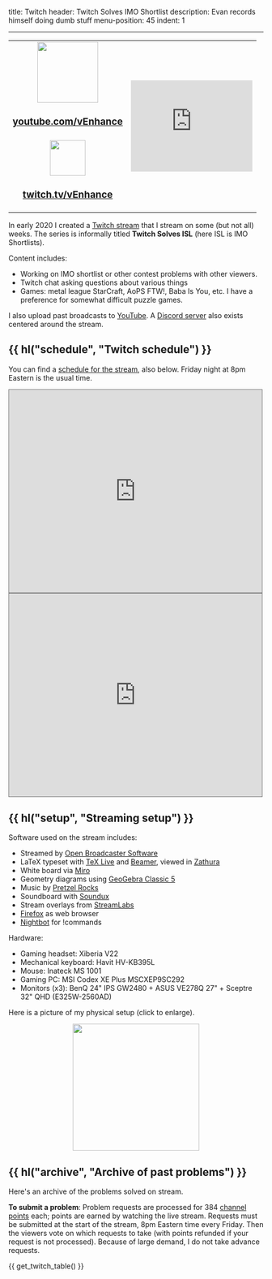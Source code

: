 title: Twitch
header: Twitch Solves IMO Shortlist
description: Evan records himself doing dumb stuff
menu-position: 45
indent: 1

---

<p>
<table cellpadding="5">
<tr>
	<td align="center">
	<a href="https://youtube.com/c/vEnhance">
	<img src="static/logo-youtube.png" width="120">
	</a>
	<br />
	<h3><a href="https://www.youtube.com/c/vEnhance">
	youtube.com/vEnhance
	</a></h3>
	</td>
	<td rowspan="2">
	<iframe width="240" height="180" src="https://www.youtube.com/embed/videoseries?list=PLi6h8GM1FA6yHh4gDk_ZYezmncU1EJUmZ" frameborder="0" allow="accelerometer; autoplay; encrypted-media; gyroscope; picture-in-picture" allowfullscreen></iframe>
	</td>
</tr>
<tr>
	<td align="center">
	<a href="https://twitch.tv/vEnhance/">
	<img src="static/logo-twitch.png" width="70">
	</a>
	<br />
	<h3><a href="https://twitch.tv/vEnhance/">
	twitch.tv/vEnhance
	</a></h3>
	</td>
</tr>
</table>
</p>

In early 2020 I created a
[Twitch stream](https://www.twitch.tv/vEnhance)
that I stream on some (but not all) weeks.
The series is informally titled **Twitch Solves ISL**
(here ISL is IMO Shortlists).

Content includes:

* Working on IMO shortlist or other contest problems with other viewers.
* Twitch chat asking questions about various things
* Games: metal league StarCraft, AoPS FTW!, Baba Is You, etc.
	I have a preference for somewhat difficult puzzle games.

I also upload past broadcasts to [YouTube](https://youtube.com/c/vEnhance).
A [Discord server](https://discord.gg/KzFXYwqRFX)
also exists centered around the stream.

## {{ hl("schedule", "Twitch schedule") }}

You can find a
[schedule for the stream](https://calendar.google.com/calendar/b/1/embed?height=600&amp;wkst=1&amp;bgcolor=%23ffffff&amp;ctz=America%2FNew_York&amp;src=a2g4cTZ2ZW5zc2JnN2JxaWJiM2pzOXB1ZTBAZ3JvdXAuY2FsZW5kYXIuZ29vZ2xlLmNvbQ&amp;color=%237CB342&amp;title=twitch.tv%2FvEnhance&amp;showPrint=0&amp;showTabs=1&amp;mode=MONTH),
also below.
Friday night at 8pm Eastern is the usual time.

<iframe src="https://calendar.google.com/calendar/b/1/embed?height=600&amp;wkst=1&amp;bgcolor=%23ffffff&amp;ctz=America%2FNew_York&amp;src=a2g4cTZ2ZW5zc2JnN2JxaWJiM2pzOXB1ZTBAZ3JvdXAuY2FsZW5kYXIuZ29vZ2xlLmNvbQ&amp;color=%237CB342&amp;title=twitch.tv%2FvEnhance&amp;showPrint=0&amp;showTabs=1&amp;mode=MONTH" style="border:solid 1px #777" width="500" height="400" frameborder="0" scrolling="no"></iframe>

<iframe src="https://calendar.google.com/calendar/b/1/embed?height=600&amp;wkst=1&amp;bgcolor=%23ffffff&amp;ctz=America%2FNew_York&amp;src=a2g4cTZ2ZW5zc2JnN2JxaWJiM2pzOXB1ZTBAZ3JvdXAuY2FsZW5kYXIuZ29vZ2xlLmNvbQ&amp;color=%237CB342&amp;title=twitch.tv%2FvEnhance&amp;showPrint=0&amp;showTabs=1&amp;mode=AGENDA" style="border:solid 1px #777" width="500" height="400" frameborder="0" scrolling="no"></iframe>


## {{ hl("setup", "Streaming setup") }}

Software used on the stream includes:

* Streamed by [Open Broadcaster Software](https://obsproject.com/)
* LaTeX typeset with [TeX Live](https://www.tug.org/texlive/)
	and [Beamer](https://en.wikipedia.org/wiki/Beamer_(LaTeX)),
	viewed in [Zathura](https://en.wikipedia.org/wiki/Zathura_(document_viewer))
* White board via [Miro](https://miro.com)
* Geometry diagrams using [GeoGebra Classic 5](https://wiki.geogebra.org/en/Reference:GeoGebra_Installation#GeoGebra_Classic_5_for_Desktop)
* Music by [Pretzel Rocks](https://pretzel.rocks)
* Soundboard with [Soundux](https://soundux.rocks/)
* Stream overlays from [StreamLabs](https://streamlabs.com/)
* [Firefox](https://www.mozilla.org/en-US/firefox/) as web browser
* [Nightbot](https://nightbot.tv) for !commands

Hardware:

* Gaming headset: Xiberia V22
* Mechanical keyboard: Havit HV-KB395L
* Mouse: Inateck MS 1001
* Gaming PC: MSI Codex XE Plus MSCXEP9SC292
* Monitors (x3): BenQ 24" IPS GW2480 + ASUS VE278Q 27" +  Sceptre 32" QHD (E325W-2560AD)

Here is a picture of my physical setup (click to enlarge).

<center>
<a href="/static/twitch-setup.jpg">
<img src="/static/twitch-setup-sm.jpg" width="250" />
</a>
</center>

## {{ hl("archive", "Archive of past problems") }}

Here's an archive of the problems solved on stream.

**To submit a problem**:
Problem requests are processed for 384 [channel points][points] each;
points are earned by watching the live stream.
Requests must be submitted at the start of the stream,
8pm Eastern time every Friday.
Then the viewers vote on which requests to take
(with points refunded if your request is not processed).
Because of large demand, I do not take advance requests.

{{ get_twitch_table() }}

[points]: https://help.twitch.tv/s/article/channel-points-guide?language=en_US#viewers
